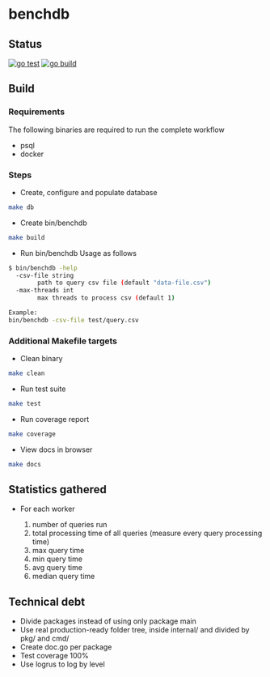 # benchdb

## Status

[![go test](https://github.com/fbac/benchdb/actions/workflows/gotest.yml/badge.svg)](https://github.com/fbac/benchdb/actions/workflows/gotest.yml)
[![go build](https://github.com/fbac/benchdb/actions/workflows/gobuild.yml/badge.svg)](https://github.com/fbac/benchdb/actions/workflows/gobuild.yml)

## Build

### Requirements

The following binaries are required to run the complete workflow

- psql
- docker

### Steps

- Create, configure and populate database

```bash
make db
```

- Create bin/benchdb

```bash
make build
```

- Run bin/benchdb
  Usage as follows

```bash
$ bin/benchdb -help
  -csv-file string
        path to query csv file (default "data-file.csv")
  -max-threads int
        max threads to process csv (default 1)

Example:
bin/benchdb -csv-file test/query.csv
```

### Additional Makefile targets

- Clean binary

```bash
make clean
```

- Run test suite

```bash
make test
```

- Run coverage report

```bash
make coverage
```

- View docs in browser

```bash
make docs
```

## Statistics gathered

- For each worker
  
    1. number of queries run
    2. total processing time of all queries (measure every query processing time)
    3. max query time
    4. min query time
    5. avg query time
    6. median query time

## Technical debt

- Divide packages instead of using only package main
- Use real production-ready folder tree, inside internal/ and divided by pkg/ and cmd/
- Create doc.go per package
- Test coverage 100%
- Use logrus to log by level
